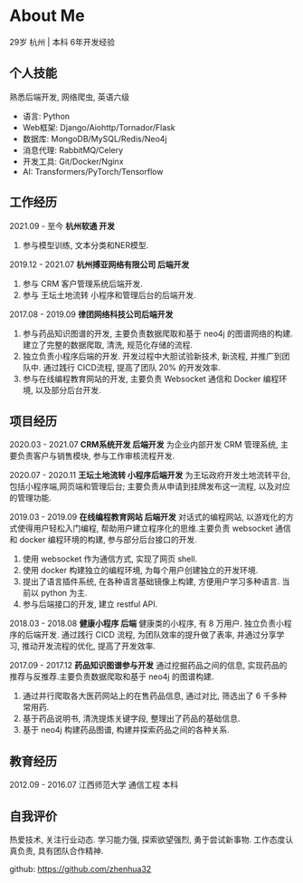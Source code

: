 # About Me

29岁 杭州 | 本科 6年开发经验

## 个人技能

熟悉后端开发, 网络爬虫, 英语六级

- 语言: Python
- Web框架: Django/Aiohttp/Tornador/Flask
- 数据库: MongoDB/MySQL/Redis/Neo4j
- 消息代理: RabbitMQ/Celery
- 开发工具: Git/Docker/Nginx
- AI: Transformers/PyTorch/Tensorflow 

## 工作经历

2021.09 - 至今 **杭州软通 开发**

1. 参与模型训练, 文本分类和NER模型.

2019.12 - 2021.07  **杭州搏亚网络有限公司 后端开发**

1. 参与 CRM 客户管理系统后端开发.
2. 参与 王坛土地流转 小程序和管理后台的后端开发.

2017.08 - 2019.09  **律团网络科技公司后端开发**

1. 参与药品知识图谱的开发, 主要负责数据爬取和基于 neo4j 的图谱网络的构建. 建立了完整的数据爬取, 清洗, 规范化存储的流程.
2. 独立负责小程序后端的开发. 开发过程中大胆试验新技术, 新流程, 并推广到团队中. 通过践行 CICD流程, 提高了团队 20% 的开发效率.
3. 参与在线编程教育网站的开发, 主要负责 Websocket 通信和 Docker 编程环境, 以及部分后台开发.

## 项目经历

2020.03 - 2021.07 **CRM系统开发 后端开发**
为企业内部开发 CRM 管理系统, 主要负责客户与销售模块, 参与工作审核流程开发.

2020.07 - 2020.11 **王坛土地流转 小程序后端开发**
为王坛政府开发土地流转平台, 包括小程序端,网页端和管理后台; 主要负责从申请到挂牌发布这一流程, 以及对应的管理功能.

2019.03 - 2019.09  **在线编程教育网站 后端开发**
对话式的编程网站, 以游戏化的方式使得用户轻松入门编程, 帮助用户建立程序化的思维.主要负责 websocket 通信和 docker 编程环境的构建, 参与部分后台接口的开发.
1. 使用 websocket 作为通信方式, 实现了网页 shell.
2. 使用 docker 构建独立的编程环境, 为每个用户创建独立的开发环境.
3. 提出了语言插件系统, 在各种语言基础镜像上构建, 方便用户学习多种语言. 当前以 python 为主.
4. 参与后端接口的开发, 建立 restful API.

2018.03 - 2018.08  **健康小程序 后端**
健康类的小程序, 有 8 万用户. 独立负责小程序的后端开发.
通过践行 CICD 流程, 为团队效率的提升做了表率, 并通过分享学习, 推动开发流程的优化, 提高了开发效率.

2017.09 - 2017.12  **药品知识图谱参与开发**
通过挖掘药品之间的信息, 实现药品的推荐与反推荐.主要负责数据爬取和基于 neo4j 的图谱构建.
1. 通过并行爬取各大医药网站上的在售药品信息, 通过对比, 筛选出了 6 千多种常用药.
2. 基于药品说明书, 清洗提炼关键字段, 整理出了药品的基础信息.
3. 基于 neo4j 构建药品图谱, 构建并探索药品之间的各种关系.

## 教育经历

2012.09 - 2016.07 江西师范大学 通信工程 本科

## 自我评价

热爱技术, 关注行业动态.
学习能力强, 探索欲望强烈, 勇于尝试新事物.
工作态度认真负责, 具有团队合作精神.

github: https://github.com/zhenhua32

